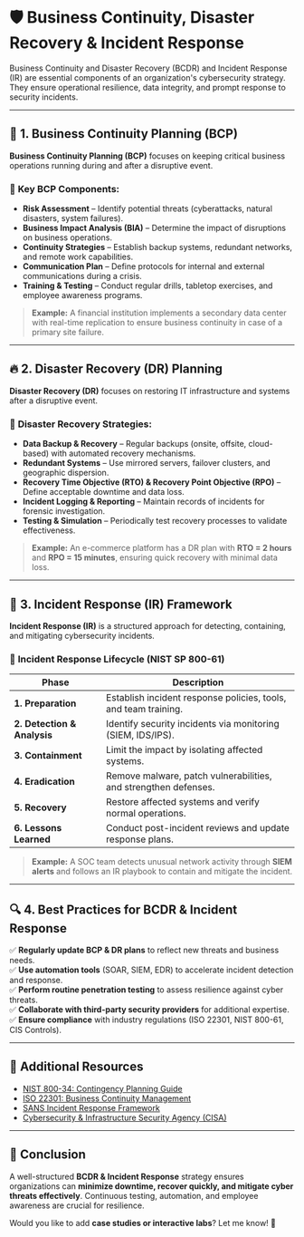 # 🛡️ **Business Continuity, Disaster Recovery & Incident Response**

Business Continuity and Disaster Recovery (BCDR) and Incident Response (IR) are essential components of an organization's cybersecurity strategy. They ensure operational resilience, data integrity, and prompt response to security incidents.

---

## 📌 **1. Business Continuity Planning (BCP)**

**Business Continuity Planning (BCP)** focuses on keeping critical business operations running during and after a disruptive event.

### 🔹 **Key BCP Components:**
- **Risk Assessment** – Identify potential threats (cyberattacks, natural disasters, system failures).
- **Business Impact Analysis (BIA)** – Determine the impact of disruptions on business operations.
- **Continuity Strategies** – Establish backup systems, redundant networks, and remote work capabilities.
- **Communication Plan** – Define protocols for internal and external communications during a crisis.
- **Training & Testing** – Conduct regular drills, tabletop exercises, and employee awareness programs.

> **Example:** A financial institution implements a secondary data center with real-time replication to ensure business continuity in case of a primary site failure.

---

## 🔥 **2. Disaster Recovery (DR) Planning**

**Disaster Recovery (DR)** focuses on restoring IT infrastructure and systems after a disruptive event.

### 🔹 **Disaster Recovery Strategies:**
- **Data Backup & Recovery** – Regular backups (onsite, offsite, cloud-based) with automated recovery mechanisms.
- **Redundant Systems** – Use mirrored servers, failover clusters, and geographic dispersion.
- **Recovery Time Objective (RTO) & Recovery Point Objective (RPO)** – Define acceptable downtime and data loss.
- **Incident Logging & Reporting** – Maintain records of incidents for forensic investigation.
- **Testing & Simulation** – Periodically test recovery processes to validate effectiveness.

> **Example:** An e-commerce platform has a DR plan with **RTO = 2 hours** and **RPO = 15 minutes**, ensuring quick recovery with minimal data loss.

---

## 🚨 **3. Incident Response (IR) Framework**

**Incident Response (IR)** is a structured approach for detecting, containing, and mitigating cybersecurity incidents.

### 🔹 **Incident Response Lifecycle (NIST SP 800-61)**

| Phase | Description |
|--------|-------------|
| **1. Preparation** | Establish incident response policies, tools, and team training. |
| **2. Detection & Analysis** | Identify security incidents via monitoring (SIEM, IDS/IPS). |
| **3. Containment** | Limit the impact by isolating affected systems. |
| **4. Eradication** | Remove malware, patch vulnerabilities, and strengthen defenses. |
| **5. Recovery** | Restore affected systems and verify normal operations. |
| **6. Lessons Learned** | Conduct post-incident reviews and update response plans. |

> **Example:** A SOC team detects unusual network activity through **SIEM alerts** and follows an IR playbook to contain and mitigate the incident.

---

## 🔍 **4. Best Practices for BCDR & Incident Response**

✅ **Regularly update BCP & DR plans** to reflect new threats and business needs.  
✅ **Use automation tools** (SOAR, SIEM, EDR) to accelerate incident detection and response.  
✅ **Perform routine penetration testing** to assess resilience against cyber threats.  
✅ **Collaborate with third-party security providers** for additional expertise.  
✅ **Ensure compliance** with industry regulations (ISO 22301, NIST 800-61, CIS Controls).  

---

## 🔗 **Additional Resources**
- [NIST 800-34: Contingency Planning Guide](https://csrc.nist.gov/publications/detail/sp/800-34/rev-1/final)
- [ISO 22301: Business Continuity Management](https://www.iso.org/standard/75106.html)
- [SANS Incident Response Framework](https://www.sans.org/white-papers/incident-response/)
- [Cybersecurity & Infrastructure Security Agency (CISA)](https://www.cisa.gov/)

---

## 🎯 **Conclusion**
A well-structured **BCDR & Incident Response** strategy ensures organizations can **minimize downtime, recover quickly, and mitigate cyber threats effectively**. Continuous testing, automation, and employee awareness are crucial for resilience.

Would you like to add **case studies or interactive labs**? Let me know! 🚀

